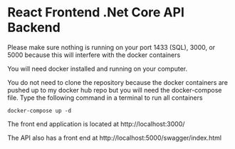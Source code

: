 # React Frontend .Net Core API Backend

Please make sure nothing is running on your port 1433 (SQL), 3000, or 5000 because this will interfere with the docker containers

You will need docker installed and running on your computer.

You do not need to clone the repository because the docker containers are pushed up to my docker hub repo but you will need the docker-compose file. Type the following command in a terminal to run all containers

```console
docker-compose up -d
```

The front end application is located at http://localhost:3000/

The API also has a front end at http://localhost:5000/swagger/index.html